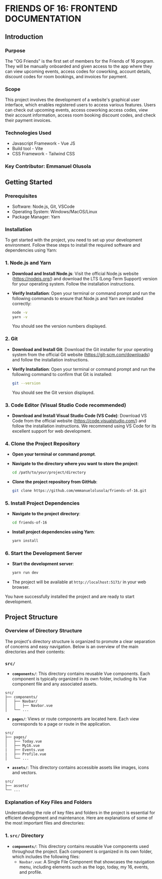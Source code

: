 # **FRIENDS OF 16: FRONTEND DOCUMENTATION**
## **Introduction**
### Purpose
The "OG Friends" is the first set of members for the Friends of 16 program. They will be manually onboarded and given access to the app where they can view upcoming events, access codes for coworking, account details, discount codes for room bookings, and invoices for payment.

### Scope
This project involves the development of a website's graphical user interface, which enables registered users to access various features. Users can check out upcoming events, access coworking access codes, view their account information, access room booking discount codes, and check their payment invoices.

### Technologies Used
* Javascript Framework - Vue JS
* Build tool - Vite
* CSS Framework - Tailwind CSS

### Key Contributor: Emmanuel Olusola


## **Getting Started**
### Prerequisites
* Software: Node.js, Git, VSCode
* Operating System: Windows/MacOS/Linux
* Package Manager: Yarn

### Installation
To get started with the project, you need to set up your development environment. Follow these steps to install the required software and dependencies using Yarn:

### 1. Node.js and Yarn

- **Download and Install Node.js**: Visit the official Node.js website (https://nodejs.org/) and download the LTS (Long-Term Support) version for your operating system. Follow the installation instructions.

- **Verify Installation**: Open your terminal or command prompt and run the following commands to ensure that Node.js and Yarn are installed correctly:

   ```bash
   node -v
   yarn -v
   ```

   You should see the version numbers displayed.

### 2. Git

- **Download and Install Git**: Download the Git installer for your operating system from the official Git website (https://git-scm.com/downloads) and follow the installation instructions.

- **Verify Installation**: Open your terminal or command prompt and run the following command to confirm that Git is installed:

   ```bash
   git --version
   ```

   You should see the Git version displayed.

### 3. Code Editor (Visual Studio Code recommended)

- **Download and Install Visual Studio Code (VS Code)**: Download VS Code from the official website (https://code.visualstudio.com/) and follow the installation instructions. We recommend using VS Code for its excellent support for web development.

### 4. Clone the Project Repository

- **Open your terminal or command prompt**.

- **Navigate to the directory where you want to store the project**:

   ```bash
   cd /path/to/your/project/directory
   ```

- **Clone the project repository from GitHub**:

   ```bash
   git clone https://github.com/emmanuelolusola/friends-of-16.git
   ```

### 5. Install Project Dependencies

- **Navigate to the project directory**:

   ```bash
   cd friends-of-16
   ```

- **Install project dependencies using Yarn**:

   ```bash
   yarn install
   ```

### 6. Start the Development Server

- **Start the development server**:

   ```bash
   yarn run dev
   ```

- The project will be available at `http://localhost:5173/` in your web browser.

You have successfully installed the project and are ready to start development.


## **Project Structure**
### Overview of Directory Structure

The project's directory structure is organized to promote a clear separation of concerns and easy navigation. Below is an overview of the main directories and their contents:

### **`src/`**

   - **`components/`**: This directory contains reusable Vue components. Each component is typically organized in its own folder, including its Vue component file and any associated assets.

   ```plaintext
   src/
   ├── components/
   │   ├── Navbar/
   │   │   ├── Navbar.vue
   │   └── ...
   ```

   - **`pages/`**: Views or route components are located here. Each view corresponds to a page or route in the application.

   ```plaintext
   src/
   ├── pages/
   │   ├── Today.vue
   │   ├── My16.vue
   |   ├── Events.vue
   |   ├── Profile.vue
   │   └── ...
   ```

   - **`assets/`**: This directory contains accessible assets like images, icons and vectors.

   ```plaintext
   src/
   ├── assets/
   └── ...
   ```

### Explanation of Key Files and Folders

Understanding the role of key files and folders in the project is essential for efficient development and maintenance. Here are explanations of some of the most important files and directories:

### 1. **`src/` Directory**

   - **`components/`**: This directory contains reusable Vue components used throughout the project. Each component is organized in its own folder, which includes the following files:
     - `Navbar.vue`: A Single File Component that showcases the navigation menu, including elements such as the logo, today, my 16, events, and profile.
